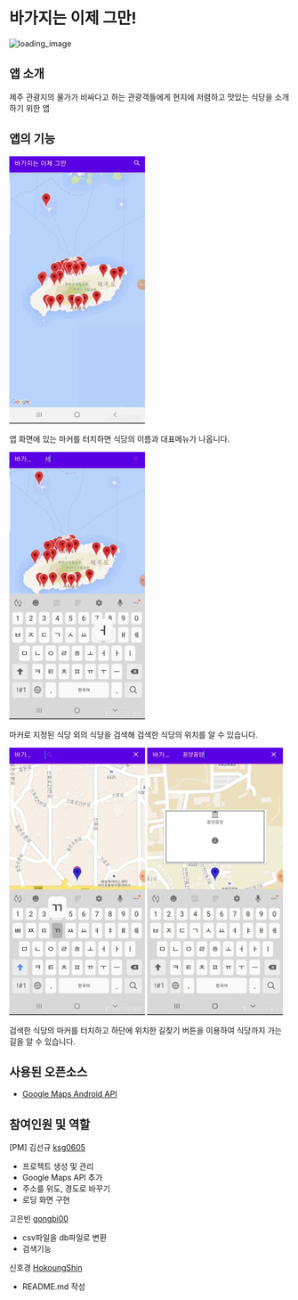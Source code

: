 # 바가지는 이제 그만!
![loading_image](https://user-images.githubusercontent.com/64388948/122505401-3e2f5480-d037-11eb-8386-3819d80e6f99.png)
## 앱 소개

제주 관광지의 물가가 비싸다고 하는 관광객들에게 현지에 저렴하고 맛있는 식당을 소개하기 위한 앱

## 앱의 기능
![기능1](Screenshot/screenshot1.gif)

앱 화면에 있는 마커를 터치하면 식당의 이름과 대표메뉴가 나옵니다.

![기능2](Screenshot/screenshot2.gif)

마커로 지정된 식당 외의 식당을 검색해 검색한 식당의 위치를 알 수 있습니다.

![기능3](Screenshot/screenshot3.gif)
![기능4](Screenshot/screenshot4.gif)

검색한 식당의 마커를 터치하고 하단에 위치한 길찾기 버튼을 이용하여 식당까지 가는 길을 알 수 있습니다.

## 사용된 오픈소스

- [Google Maps Android API](https://developers.google.com/maps/documentation?hl=ko)

## 참여인원 및 역할
[PM] 김선규 [ksg0605](https://github.com/ksg0605)

- 프로젝트 생성 및 관리
- Google Maps API 추가
- 주소를 위도, 경도로 바꾸기
- 로딩 화면 구현

고은빈 [gongbi00](https://github.com/gongbi00)

- csv파일을 db파일로 변환
- 검색기능 

신호경 [HokoungShin](https://github.com/HokoungShin)

- README.md 작성
